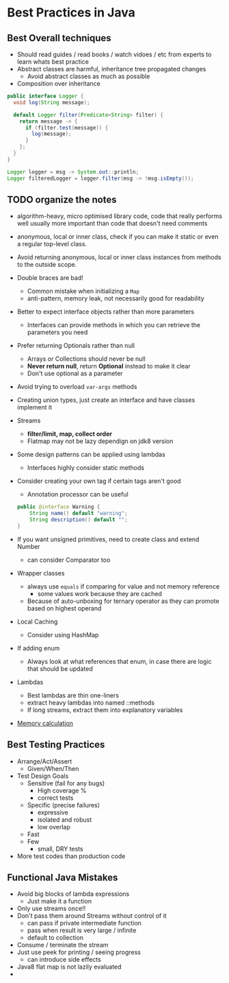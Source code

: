 # Best Practices in Java

## Best Overall techniques

- Should read guides / read books / watch vidoes / etc from experts to learn whats best practice
- Abstract classes are harmful, inheritance tree propagated changes
  - Avoid abstract classes as much as possible
- Composition over inheritance

```java
public interface Logger {
  void log(String message);

  default Logger filter(Predicate<String> filter) {
    return message -> {
      if (filter.test(message)) {
        log(message);
      }
    };
  }
}

Logger logger = msg -> System.out::println;
Logger filteredLogger = logger.filter(msg -> !msg.isEmpty());
```

## TODO organize the notes

- algorithm-heavy, micro optimised library code, code that really performs well usually more important than code that doesn't need comments

- anonymous, local or inner class, check if you can make it static or even a regular top-level class.
- Avoid returning anonymous, local or inner class instances from methods to the outside scope.
- Double braces are bad!

  - Common mistake when initializing a `Map`
  - anti-pattern, memory leak, not necessarily good for readability

- Better to expect interface objects rather than more parameters

  - Interfaces can provide methods in which you can retrieve the parameters you need

- Prefer returning Optionals rather than null

  - Arrays or Collections should never be null
  - **Never return null**, return **Optional** instead to make it clear
  - Don't use optional as a parameter

- Avoid trying to overload `var-args` methods

- Creating union types, just create an interface and have classes implement it
- Streams

  - **filter/limit, map, collect order**
  - Flatmap may not be lazy dependign on jdk8 version

- Some design patterns can be applied using lambdas

  - Interfaces highly consider static methods

- Consider creating your own tag if certain tags aren't good

  - Annotation processor can be useful

  ```java
  public @interface Warning {
      String name() default "warning";
      String description() default "";
  }
  ```

- If you want unsigned primitives, need to create class and extend Number

  - can consider Comparator too

- Wrapper classes
  - always use `equals` if comparing for value and not memory reference
    - some values work because they are cached
  - Because of auto-unboxing for ternary operator as they can promote based on highest operand
- Local Caching

  - Consider using HashMap

- If adding enum

  - Always look at what references that enum, in case there are logic that should be updated

- Lambdas

  - Best lambdas are thin one-liners
  - extract heavy lambdas into named ::methods
  - If long streams, extract them into explanatory variables

- [Memory calculation](https://stackoverflow.com/questions/37916136/how-to-calculate-memory-usage-of-a-java-program)

## Best Testing Practices

- Arrange/Act/Assert
  - Given/When/Then
- Test Design Goals
  - Sensitive (fail for any bugs)
    - High coverage %
    - correct tests
  - Specific (precise failures)
    - expressive
    - isolated and robust
    - low overlap
  - Fast
  - Few
    - small, DRY tests
- More test codes than production code

## Functional Java Mistakes

- Avoid big blocks of lambda expressions
  - Just make it a function
- Only use streams once!!
- Don't pass them around Streams without control of it
  - can pass if private intermediate function
  - pass when result is very large / infinite
  - default to collection
- Consume / terminate the stream
- Just use peek for printing / seeing progress
  - can introduce side effects
- Java8 flat map is not lazily evaluated
-
